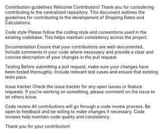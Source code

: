 Contribution guidelines
Welcome Contributors!
Thank you for considering contributing to the centralized repository. This document outlines the guidelines for contributing to the development of Shipping Rates and Calculations.
  
Code style
Please follow the coding style and conventions used in the existing codebase. This helps maintain consistency across the project.
  
Documentation
Ensure that your contributions are well-documented. Include comments in your code where necessary and provide a clear and concise description of your changes in the pull request.
  
Testing
Before submitting a pull request, make sure your changes have been tested thoroughly. Include relevant test cases and ensure that existing tests pass.

Issue tracker
Check the issue tracker for any open issues or feature requests. If you're working on something, please comment on the issue to let others know.

Code review
All contributions will go through a code review process. Be open to feedback and be willing to make changes if necessary. Code reviews help maintain code quality and consistency.

Thank you for your contribution!
